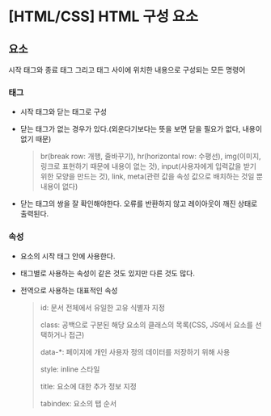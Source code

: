 # [HTML/CSS] HTML 구성 요소

## 요소

시작 태그와 종료 태그 그리고 태그 사이에 위치한 내용으로 구성되는 모든 명령어

### 태그

- 시작 태그와 닫는 태그로 구성

- 닫는 태그가 없는 경우가 있다.(외운다기보다는 뜻을 보면 닫을 필요가 없다, 내용이 없기 때문)

  > br(break row: 개행, 줄바꾸기), hr(horizontal row: 수평선), img(이미지, 링크로 표현하기 때문에 내용이 없는 것), input(사용자에게 입력값을 받기 위한 모양을 만드는 것), link, meta(관련 값을 속성 값으로 배치하는 것일 뿐 내용이 없다)

- 닫는 태그의 쌍을 잘 확인해야한다. 오류를 반환하지 않고 레이아웃이 깨진 상태로 출력된다.

### 속성

- 요소의 시작 태그 안에 사용한다.

- 태그별로 사용하는 속성이 같은 것도 있지만 다른 것도 많다.

- 전역으로 사용하는 대표적인 속성

  > id: 문서 전체에서 유일한 고유 식별자 지정
  >
  > class: 공백으로 구분된 해당 요소의 클래스의 목록(CSS, JS에서 요소를 선택하거나 접근)
  >
  > data-*: 페이지에 개인 사용자 정의 데이터를 저장하기 위해 사용
  >
  > style: inline 스타일
  >
  > title: 요소에 대한 추가 정보 지정
  >
  > tabindex: 요소의 탭 순서